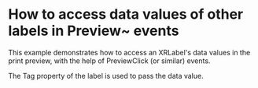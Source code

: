# How to access data values of other labels in Preview~ events


<p>This example demonstrates how to access an XRLabel's data values in the print preview, with the help of PreviewClick (or similar) events.</p><p>The Tag property of the label is used to pass the data value.</p>

<br/>


